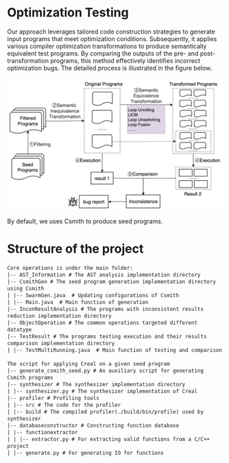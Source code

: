 # Optimization Testing
Our approach leverages tailored code construction strategies to generate input programs that meet optimization conditions. Subsequently, it applies various compiler optimization transformations to produce semantically equivalent test programs. By comparing the outputs of the pre- and post-transformation programs, this method effectively identifies incorrect optimization bugs. The detailed process is illustrated in the figure below. 

<img src="./workflow.jpg" alt="Workflow image" width="600" />

By default, we uses Csmith to produce seed programs. 

# Structure of the project
```
Core operations is under the main folder:
|-- AST_Information # The AST analysis implementation directory
|-- CsmithGen # The seed program generation implementation directory using Csmith
| |-- SwarmGen.java  # Updating configurations of Csmith
| |-- Main.java  # Main function of generation
|-- InconResultAnalysis # The programs with inconsistent results reduction implementation directory
|-- ObjectOperation # The common operations targeted different datatype
|-- TestResult # The programs testing execution and their results comparison implementation directory
| |-- TestMultiRunning.java  # Main function of testing and comparison

The script for applying Creal on a given seed program
|-- generate_csmith_seed.py # An auxiliary script for generating Csmith programs
|-- synthesizer # The synthesizer implementation directory
| |-- synthesizer.py # The synthesizer implementation of Creal
|-- profiler # Profiling tools
| |-- src # The code for the profiler
| |-- build # The compiled profiler(./build/bin/profile) used by synthesizer
|-- databaseconstructor # Constructing function database
| |-- functionextractor
| | |-- extractor.py # For extracting valid functions from a C/C++ project
| |-- generate.py # For generating IO for functions
```

